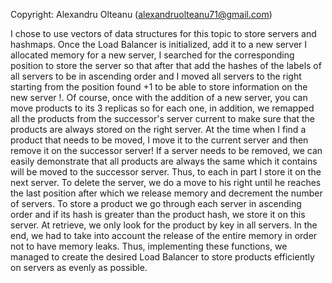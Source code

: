 Copyright: Alexandru Olteanu (alexandruolteanu71@gmail.com)
 
 
   I chose to use vectors of data structures for this topic
to store servers and hashmaps. Once the Load Balancer is initialized, add it
to a new server I allocated memory for a new server, I searched for the corresponding position
to store the server so that after that add the hashes of the labels of all
servers to be in ascending order and I moved all servers to the right starting
from the position found +1 to be able to store information on the new server !. Of course, once
with the addition of a new server, you can move products to its 3 replicas so
for each one, in addition, we remapped all the products from the successor's server
current to make sure that the products are always stored on the right server. At the time
when I find a product that needs to be moved, I move it to the current server and then remove it
on the successor server!
   If a server needs to be removed, we can easily demonstrate that all products are always the same
which it contains will be moved to the successor server. Thus, to each
in part I store it on the next server. To delete the server, we do
a move to his right until he reaches the last position after which we release
memory and decrement the number of servers.
   To store a product we go through each server in ascending order and if
its hash is greater than the product hash, we store it on this server.
At retrieve, we only look for the product by key in all servers.
    In the end, we had to take into account the release of the entire memory in order not to have
memory leaks.
    Thus, implementing these functions, we managed to create the desired Load Balancer
to store products efficiently on servers as evenly as possible.
